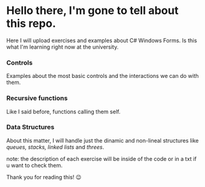 # Hello there, I'm gone to tell about this repo.

Here I will upload exercises and examples about C# Windows Forms. Is this what I'm learning right now at the university.

### Controls

Examples about the most basic controls and the interactions we can do with them. 

### Recursive functions

Like I said before, functions calling them self.

### Data Structures

About this matter, I will handle just the dinamic and non-lineal structures like _queues, stacks, linked lists_ and _threes_.

note: the description of each exercise will be inside of the code or in a txt if u want to check them.

Thank you for reading this! :wink:
